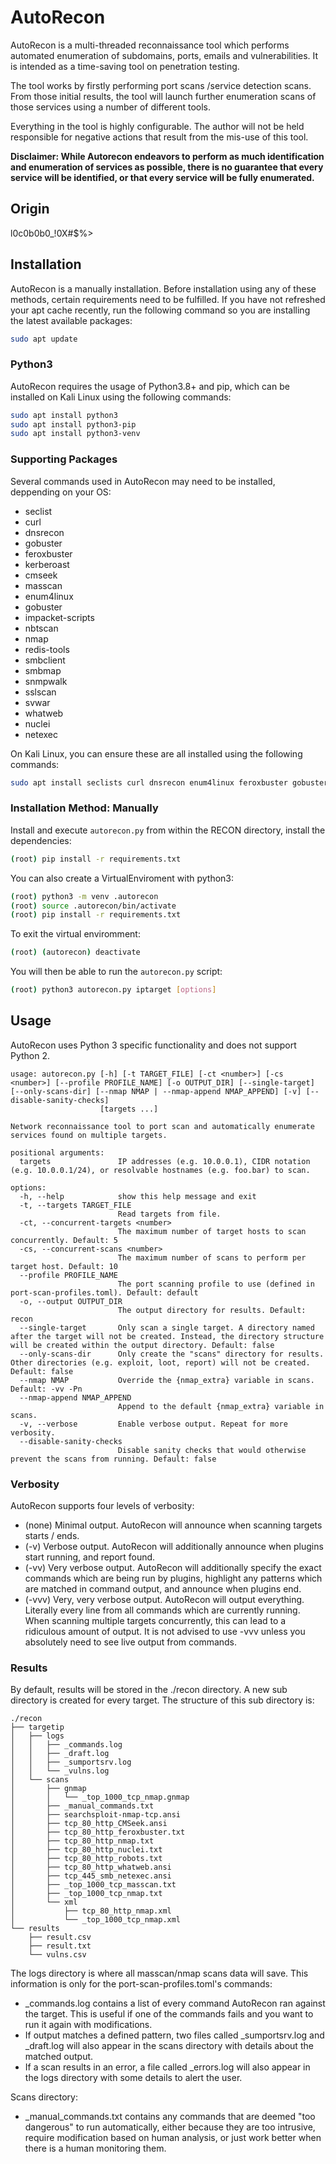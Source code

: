 # AutoRecon

AutoRecon is a multi-threaded reconnaissance tool which performs automated enumeration of subdomains, ports, emails and vulnerabilities. It is intended as a time-saving tool on penetration testing.

The tool works by firstly performing port scans /service detection scans. From those initial results, the tool will launch further enumeration scans of those services using a number of different tools.

Everything in the tool is highly configurable. The author will not be held responsible for negative actions that result from the mis-use of this tool.

**Disclaimer: While Autorecon endeavors to perform as much identification and enumeration of services as possible, there is no guarantee that every service will be identified, or that every service will be fully enumerated.**

## Origin

l0c0b0b0_!0X#$%>

## Installation

AutoRecon is a manually installation. Before installation using any of these methods, certain requirements need to be fulfilled. If you have not refreshed your apt cache recently, run the following command so you are installing the latest available packages:


```bash
sudo apt update
```

### Python3 

AutoRecon requires the usage of Python3.8+ and pip, which can be installed on Kali Linux using the following commands:

```bash
sudo apt install python3
sudo apt install python3-pip
sudo apt install python3-venv
```

### Supporting Packages

Several commands used in AutoRecon may need to be installed, deppending on your OS: 

* seclist
* curl
* dnsrecon
* gobuster
* feroxbuster
* kerberoast
* cmseek
* masscan
* enum4linux
* gobuster
* impacket-scripts
* nbtscan
* nmap
* redis-tools
* smbclient
* smbmap
* snmpwalk
* sslscan
* svwar
* whatweb
* nuclei
* netexec



On Kali Linux, you can ensure these are all installed using the following commands:

```bash
sudo apt install seclists curl dnsrecon enum4linux feroxbuster gobuster impacket-scripts nbtscan nmap redis-tools smbclient smbmap snmp sslscan sipvicious whatweb cmseek nuclei netexec
```

### Installation Method: Manually
Install and execute `autorecon.py` from within the RECON directory, install the dependencies:

```bash
(root) pip install -r requirements.txt
```

You can also create a VirtualEnviroment with python3:

```bash
(root) python3 -m venv .autorecon
(root) source .autorecon/bin/activate
(root) pip install -r requirements.txt
```
To exit the virtual enviromment:

```bash
(root) (autorecon) deactivate
```

You will then be able to run the `autorecon.py` script:

```bash
(root) python3 autorecon.py iptarget [options]
```

## Usage

AutoRecon uses Python 3 specific functionality and does not support Python 2.

```
usage: autorecon.py [-h] [-t TARGET_FILE] [-ct <number>] [-cs <number>] [--profile PROFILE_NAME] [-o OUTPUT_DIR] [--single-target] [--only-scans-dir] [--nmap NMAP | --nmap-append NMAP_APPEND] [-v] [--disable-sanity-checks]
                    [targets ...]

Network reconnaissance tool to port scan and automatically enumerate services found on multiple targets.

positional arguments:
  targets               IP addresses (e.g. 10.0.0.1), CIDR notation (e.g. 10.0.0.1/24), or resolvable hostnames (e.g. foo.bar) to scan.

options:
  -h, --help            show this help message and exit
  -t, --targets TARGET_FILE
                        Read targets from file.
  -ct, --concurrent-targets <number>
                        The maximum number of target hosts to scan concurrently. Default: 5
  -cs, --concurrent-scans <number>
                        The maximum number of scans to perform per target host. Default: 10
  --profile PROFILE_NAME
                        The port scanning profile to use (defined in port-scan-profiles.toml). Default: default
  -o, --output OUTPUT_DIR
                        The output directory for results. Default: recon
  --single-target       Only scan a single target. A directory named after the target will not be created. Instead, the directory structure will be created within the output directory. Default: false
  --only-scans-dir      Only create the "scans" directory for results. Other directories (e.g. exploit, loot, report) will not be created. Default: false
  --nmap NMAP           Override the {nmap_extra} variable in scans. Default: -vv -Pn
  --nmap-append NMAP_APPEND
                        Append to the default {nmap_extra} variable in scans.
  -v, --verbose         Enable verbose output. Repeat for more verbosity.
  --disable-sanity-checks
                        Disable sanity checks that would otherwise prevent the scans from running. Default: false
```

### Verbosity

AutoRecon supports four levels of verbosity:

* (none) Minimal output. AutoRecon will announce when scanning targets starts / ends.
* (-v) Verbose output. AutoRecon will additionally announce when plugins start running, and report found.
* (-vv) Very verbose output. AutoRecon will additionally specify the exact commands which are being run by plugins, highlight any patterns which are matched in command output, and announce when plugins end.
* (-vvv) Very, very verbose output. AutoRecon will output everything. Literally every line from all commands which are currently running. When scanning multiple targets concurrently, this can lead to a ridiculous amount of output. It is not advised to use -vvv unless you absolutely need to see live output from commands.

### Results

By default, results will be stored in the ./recon directory. A new sub directory is created for every target. The structure of this sub directory is:

```
./recon
├── targetip
│   ├── logs
│   │   ├── _commands.log
│   │   ├── _draft.log
│   │   ├── _sumportsrv.log
│   │   └── _vulns.log
│   └── scans
│       ├── gnmap
│       │   └── _top_1000_tcp_nmap.gnmap
│       ├── _manual_commands.txt
│       ├── searchsploit-nmap-tcp.ansi
│       ├── tcp_80_http_CMSeek.ansi
│       ├── tcp_80_http_feroxbuster.txt
│       ├── tcp_80_http_nmap.txt
│       ├── tcp_80_http_nuclei.txt
│       ├── tcp_80_http_robots.txt
│       ├── tcp_80_http_whatweb.ansi
│       ├── tcp_445_smb_netexec.ansi
│       ├── _top_1000_tcp_masscan.txt
│       ├── _top_1000_tcp_nmap.txt
│       └── xml                                                                                                                
│           ├── tcp_80_http_nmap.xml
│           └── _top_1000_tcp_nmap.xml
└── results                                                                                                                    
    ├── result.csv                                                                                                             
    ├── result.txt                                                                                                             
    └── vulns.csv
```

The logs directory is where all masscan/nmap scans data will save. This information is only for the port-scan-profiles.toml's commands:
* \_commands.log contains a list of every command AutoRecon ran against the target. This is useful if one of the commands fails and you want to run it again with modifications.
* If output matches a defined pattern, two files called \_sumportsrv.log and \_draft.log will also appear in the scans directory with details about the matched output.
* If a scan results in an error, a file called \_errors.log will also appear in the logs directory with some details to alert the user.

Scans directory:
* \_manual_commands.txt contains any commands that are deemed "too dangerous" to run automatically, either because they are too intrusive, require modification based on human analysis, or just work better when there is a human monitoring them.